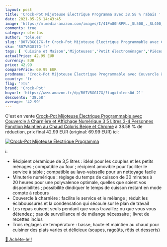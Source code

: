 ```yaml
---
layout: post
title: 'Crock-Pot Mijoteuse Électrique Programma avec 38.58 % rabais '
date: 2021-05-26 14:43:45
image: 'https://m.media-amazon.com/images/I/41Pm80hRPFL._SL500_._SL400_.jpg'
comments: true
category: ofertas
author: 'tole.es'
slug: 'B07VBGG17G-fr Crock-Pot Mijoteuse Électrique Programmable avec Couvercle...'
sku: 'B07VBGG17G-fr'
tags: [ 'Cuisine et Maison','Mijoteuses','Petit électroménager','Pièces et accessoires pour petit électroménager','crock-pot', ]
actualPrice: 42.99 EUR
currency: EUR
price: 42.99
comparePrice: 69.99 EUR
prodname: 'Crock-Pot Mijoteuse Électrique Programmable avec Couvercle à Charnière et Affichage Numérique  3 5 Litres  3-4 Personnes   Fonction Maintien au Chaud  Coloris Beige et Chrome'
country: 'fr'
flag: '🇫🇷'
brand: 'Crock-Pot'
buyurl: 'https://www.amazon.fr/dp/B07VBGG17G/?tag=tolees0d-21'
descuento: '38.58'
average: '42.99'
---
```


C'est en vente [Crock-Pot Mijoteuse Électrique Programmable avec Couvercle à Charnière et Affichage Numérique  3 5 Litres  3-4 Personnes   Fonction Maintien au Chaud  Coloris Beige et Chrome](https://www.amazon.fr/dp/B07VBGG17G/?tag=tolees0d-21)  à  38.58 % de réduction, prix final  42.99 EUR (original: 69.99 EUR) ici:

[![Crock-Pot Mijoteuse Électrique Programma](https://m.media-amazon.com/images/I/41Pm80hRPFL._SL500_._SL400_.jpg)](https://www.amazon.fr/dp/B07VBGG17G/?tag=tolees0d-21)

ℹ️:

- Récipient céramique de 3,5 litres : idéal pour les couples et les petits ménages ; compatible au four ; récipient amovible pour faciliter le service à table ; compatible au lave-vaisselle pour un nettoyage facile
- Minuterie numérique : réglage du temps de cuisson de 30 minutes à 20 heures pour une polyvalence optimale, quelles que soient vos disponibilités ; possibilité dindiquer le temps de cuisson restant en mode compte à rebours
- Couvercle à charnière : facilite le service et le mélange ; réduit les éclaboussures et la condensation qui sécoule sur le plan de travail
- Les repas cuisent seuls pendant que vous travaillez ou que vous vous détendez ; pas de surveillance ni de mélange nécessaire ; livret de recettes inclus
- Trois réglages de température : basse, haute et maintien au chaud pour cuisiner des plats variés et délicieux (soupes, ragoûts, rôtis et desserts)

[🛒 Achète-le!!](https://www.amazon.fr/dp/B07VBGG17G/?tag=tolees0d-21)
